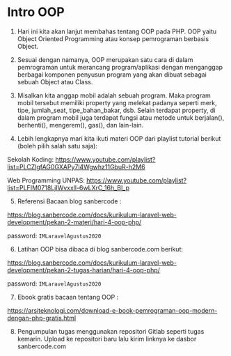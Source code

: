 # Intro OOP

1. Hari ini kita akan lanjut membahas tentang OOP pada PHP. OOP yaitu Object Oriented Programming atau konsep pemrograman berbasis Object.

2. Sesuai dengan namanya, OOP merupakan satu cara di dalam pemrograman untuk merancang program/aplikasi dengan menganggap berbagai komponen penyusun program yang akan dibuat sebagai sebuah Object atau Class.

3. Misalkan kita anggap mobil adalah sebuah program. Maka program mobil tersebut memiliki property yang melekat padanya seperti merk, tipe, jumlah_seat, tipe_bahan_bakar, dsb. Selain terdapat property, di dalam program mobil juga terdapat fungsi atau metode untuk berjalan(), berhenti(), mengerem(), gas(), dan lain-lain.

4. Lebih lengkapnya mari kita ikuti materi OOP dari playlist tutorial berikut (boleh pilih salah satu saja):

  Sekolah Koding: https://www.youtube.com/playlist?list=PLCZlgfAG0GXAPy7l4Wgwhz11GbuR-h2M6 

  Web Programming UNPAS: https://www.youtube.com/playlist?list=PLFIM0718LjIWvxxll-6wLXrC_16h_Bl_p

5. Referensi Bacaan blog sanbercode :

  https://blog.sanbercode.com/docs/kurikulum-laravel-web-development/pekan-2-materi/hari-4-oop-php/ 

  password: `IMLaravelAgustus2020`

6. Latihan OOP bisa dibaca di blog sanbercode.com berikut:

  https://blog.sanbercode.com/docs/kurikulum-laravel-web-development/pekan-2-tugas-harian/hari-4-oop-php/ 

  password: `IMLaravelAgustus2020`

7. Ebook gratis bacaan tentang OOP :

  https://arsiteknologi.com/download-e-book-pemrograman-oop-modern-dengan-php-gratis.html

8. Pengumpulan tugas menggunakan repositori Gitlab seperti tugas kemarin. Upload ke repositori baru lalu kirim linknya ke dasbor sanbercode.com